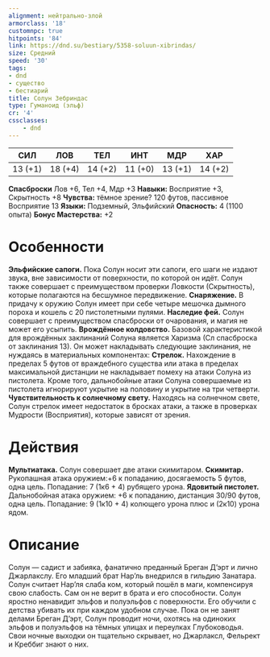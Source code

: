 ```yaml
---
alignment: нейтрально-злой
armorclass: '18'
customnpc: true
hitpoints: '84'
link: https://dnd.su/bestiary/5358-soluun-xibrindas/
size: Средний
speed: '30'
tags:
- dnd
- существо
- бестиарий
title: Солун Зебриндас
type: Гуманоид (эльф)
cr: '4'
cssclasses:
    - dnd
---
```



| СИЛ | ЛОВ | ТЕЛ | ИНТ | МДР | ХАР |
|---|---|---|---|---|---|
| 13 (+1) | 18 (+4) | 14 (+2) | 11 (+0) | 13 (+1) | 14 (+2) |
**Спасброски** Лов +6, Тел +4, Мдр +3
**Навыки:** Восприятие +3, Скрытность +8
**Чувства:** тёмное зрение? 120 футов, пассивное Восприятие 13
**Языки:** Подземный, Эльфийский
**Опасность:** 4 (1100 опыта)
**Бонус Мастерства:** +2


# Особенности
**Эльфийские сапоги.** Пока Солун носит эти сапоги, его шаги не издают звука, вне зависимости от поверхности, по которой он идёт. Солун также совершает с преимуществом проверки Ловкости (Скрытность), которые полагаются на бесшумное передвижение.
**Снаряжение.** В придачу к оружию Солун имеет при себе четыре мешочка дымного пороха и кошель с 20 пистолетными пулями.
**Наследие фей.** Солун совершает с преимуществом спасброски от очарования, и магия не может его усыпить.
**Врождённое колдовство.** Базовой характеристикой для врождённых заклинаний Солуна является Харизма (Сл спасброска от заклинания 13). Он может накладывать следующие заклинания, не нуждаясь в материальных компонентах:
**Стрелок.** Нахождение в пределах 5 футов от враждебного существа или атака в пределах максимальной дистанции не накладывает помеху на атаки Солуна из пистолета. Кроме того, дальнобойные атаки Солуна совершаемые из пистолета игнорируют укрытие на половину и укрытие на три четверти.
**Чувствительность к солнечному свету.** Находясь на солнечном свете, Солун стрелок имеет недостаток в бросках атаки, а также в проверках Мудрости (Восприятия), которые зависят от зрения.


# Действия
**Мультиатака.** Солун совершает две атаки скимитаром.
**Скимитар.** Рукопашная атака оружием:+6 к попаданию, досягаемость 5 футов, одна цель. Попадание: 7 (1к6 + 4) рубящего урона.
**Ядовитый пистолет.** Дальнобойная атака оружием: +6 к попаданию, дистанция 30/90 футов, одна цель. Попадание: 9 (1к10 + 4) колющего урона плюс и (2к10) урона ядом.


# Описание
Солун — садист и забияка, фанатично преданный Бреган Д’эрт и лично Джарлакслу. Его младший брат Нар’ль внедрился в гильдию Занатара. Солун считает Нар’ля слаба­ ком, который пошёл в маги, компенсируя свою слабость. Сам он не верит в брата и его способности. Солун яростно ненавидит эльфов и полуэльфов с поверхности. Его обучили с детства убивать их при каждом удобном случае. Пока он не занят делами Бреган Д’эрт, Солун проводит ночи, охотясь на одиноких эльфов и полуэльфов на тёмных улицах и переулках Глубоководья. Свои ночные выходки он тщательно скрывает, но Джарлаксл, Фельрект и Креббиг знают о них.